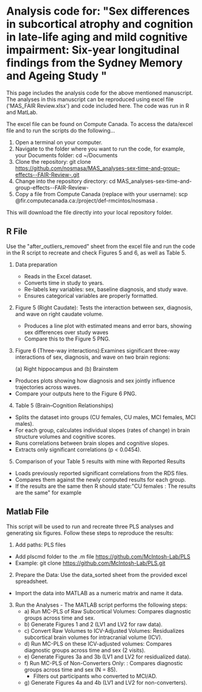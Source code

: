 # Analysis code for: "Sex differences in subcortical atrophy and cognition in late-life aging and mild cognitive impairment: Six-year longitudinal findings from the Sydney Memory and Ageing Study "
This page includes the analysis code for the above mentioned manuscript. The analyses in this manuscript can be reproduced using excel file ('MAS_FAIR Review.xlsx') and code included here. The code was run in R and MatLab. 

The excel file can be found on Compute Canada. To access the data/excel file and to run the scripts do the following... 
1. Open a terminal on your computer.
2. Navigate to the folder where you want to run the code, for example, your Documents folder: cd ~/Documents
3. Clone the repository: git clone https://github.com/nosmasa/MAS_analyses-sex-time-and-group-effects--FAIR-Review-.git
4. Change into the repository directory: cd MAS_analyses-sex-time-and-group-effects--FAIR-Review-
5. Copy a file from Compute Canada (replace <user> with your username): scp <user>@fir.computecanada.ca:/project/def-rmcintos/nosmasa .

This will download the file directly into your local repository folder.

## R File  
Use the "after_outliers_removed" sheet from the excel file and run the code in the R script to recreate and check Figures 5 and 6, as well as Table 5. 

1. Data preparation
   - Reads in the Excel dataset.
   - Converts time in study to years.
   - Re-labels key variables: sex, baseline diagnosis, and study wave.
   - Ensures categorical variables are properly formatted.

2. Figure 5 (Right Caudate): Tests the interaction between sex, diagnosis, and wave on right caudate volume.
   - Produces a line plot with estimated means and error bars, showing sex differences over study waves
   - Compare this to the Figure 5 PNG.

3. Figure 6 (Three-way interactions):Examines significant three-way interactions of sex, diagnosis, and wave on two brain regions:

   (a) Right hippocampus and (b) Brainstem
  - Produces plots showing how diagnosis and sex jointly influence trajectories across waves.
  - Compare your outputs here to the Figure 6 PNG. 

4. Table 5 (Brain–Cognition Relationships)
  - Splits the dataset into groups (CU females, CU males, MCI females, MCI males).
  - For each group, calculates individual slopes (rates of change) in brain structure volumes and cognitive scores.
  - Runs correlations between brain slopes and cognitive slopes.
  - Extracts only significant correlations (p < 0.0454).

5. Comparison of your Table 5 results with mine with Reported Results

  - Loads previously reported significant correlations from the RDS files.
  - Compares them against the newly computed results for each group.
  - If the results are the same then R should state:"CU females : The results are the same" for example 
  

## Matlab File  
This script will be used to run and recreate three PLS analyses and generating six figures. Follow these steps to reproduce the results:

1. Add paths: PLS files 
  - Add plscmd folder to the .m file https://github.com/McIntosh-Lab/PLS
  - Example: git clone https://github.com/McIntosh-Lab/PLS.git

2. Prepare the Data: Use the data_sorted sheet from the provided excel spreadsheet.
  - Import the data into MATLAB as a numeric matrix and name it data.

3. Run the Analyses - The MATLAB script performs the following steps:
   - a)  Run MC-PLS of Raw Subcortical Volumes: Compares diagnostic groups across time and sex.
   - b) Generate Figures 1 and 2 (LV1 and LV2 for raw data).
   - c) Convert Raw Volumes to ICV-Adjusted Volumes: Residualizes subcortical brain volumes for intracranial volume (ICV).
   - d) Run MC-PLS on these ICV-adjusted volumes: Compares diagnostic groups across time and sex (2 visits).
   - e) Generate Figures 3a and 3b (LV1 and LV2 for residualized data).
   - f) Run MC-PLS of Non-Converters Only: : Compares diagnostic groups across time and sex (N = 85). 
       - Filters out participants who converted to MCI/AD.
    - g) Generate Figures 4a and 4b (LV1 and LV2 for non-converters).
